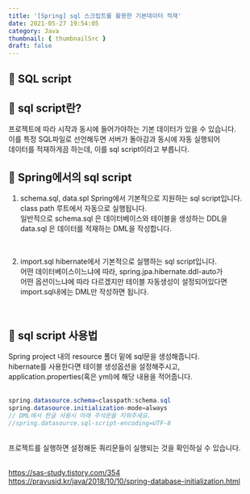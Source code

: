 ```yaml
---
title: '[Spring] sql 스크립트를 활용한 기본데이터 적재'
date: 2021-05-27 19:54:05
category: Java
thumbnail: { thumbnailSrc }
draft: false
---
```

## 🌟 SQL script

## 🎯 sql script란?
프로젝트에 따라 시작과 동시에 들어가야하는 기본 데이터가 있을 수 있습니다.<br>
이를 특정 SQL파일로 선언해두면 서버가 돌아감과 동시에 자동 실행되어 <br>
데이터를 적재하게끔 하는데, 이를 sql script이라고 부릅니다.<br>

## 🎯 Spring에서의 sql script
1. schema.sql, data.spl
Spring에서 기본적으로 지원하는 sql script입니다.<br>
class path 루트에서 자동으로 실행됩니다. <br>
일반적으로 schema.sql 은 데이터베이스와 테이블을 생성하는 DDL을<br>
data.sql 은 데이터를 적재하는 DML을 작성합니다.<br>
<br>

2. import.sql
hibernate에서 기본적으로 실행하는 sql script입니다.<br>
어떤 데이터베이스이느냐에 따라, spring.jpa.hibernate.ddl-auto가<br>
어떤 옵션이느냐에 따라 다르겠지만 테이블 자동생성이 설정되어있다면<br>
import.sql내에는 DML만 작성하면 됩니다.<br>
<br>

## 🎯 sql script 사용법
Spring project 내의 resource 폴더 밑에 sql문을 생성해줍니다.<br>
hibernate를 사용한다면 테이블 생성옵션을 설정해주시고,<br>
application.properties(혹은 yml)에 해당 내용을 적어줍니다.<br>
<br>

```java
spring.datasource.schema=classpath:schema.sql
spring.datasource.initialization-mode=always
// DML에서 한글 사용시 아래 주석문을 지워주세요.
//spring.datasource.sql-script-encoding=UTF-8 
```
<br>
프로젝트를 실행하면 설정해둔 쿼리문들이 실행되는 것을 확인하실 수 있습니다.<br>
<br>



https://sas-study.tistory.com/354
https://pravusid.kr/java/2018/10/10/spring-database-initialization.html